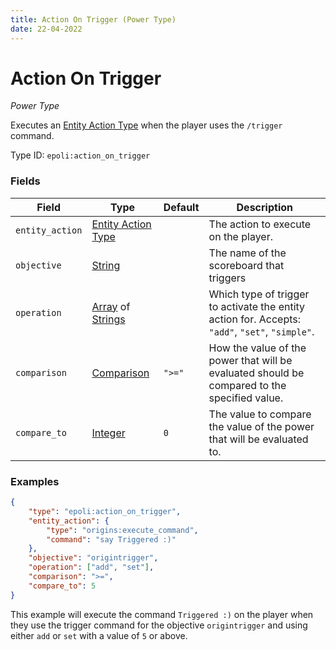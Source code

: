 ```yaml
---
title: Action On Trigger (Power Type)
date: 22-04-2022
---
```

# Action On Trigger
_Power Type_

Executes an [Entity Action Type](https://origins.readthedocs.io/en/latest/types/entity_action_types/) when the player uses the `/trigger` command.

Type ID: `epoli:action_on_trigger`


### Fields
Field  | Type | Default | Description
-------|------|---------|-------------
`entity_action` | [Entity Action Type](https://origins.readthedocs.io/en/latest/types/entity_action_types/) | | The action to execute on the player.
`objective` | [String](string.md) | | The name of the scoreboard that triggers
`operation` | [Array]() of [Strings]() | | Which type of trigger to activate the entity action for. Accepts: `"add"`, `"set"`, `"simple"`.
`comparison` | [Comparison](comparison.md) | `">="` | How the value of the power that will be evaluated should be compared to the specified value.
`compare_to` | [Integer](integer.md) | `0` | The value to compare the value of the power that will be evaluated to.


### Examples

```json
{
    "type": "epoli:action_on_trigger",
    "entity_action": {
        "type": "origins:execute_command",
        "command": "say Triggered :)"
    },
	"objective": "origintrigger",
	"operation": ["add", "set"],
    "comparison": ">=",
    "compare_to": 5
}
```
This example will execute the command `Triggered :)` on the player when they use the trigger command for the objective `origintrigger` and using either `add` or `set` with a value of `5` or above.
